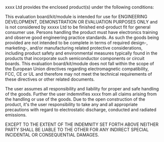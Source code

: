 xxxx Ltd provides the enclosed product(s) under the following conditions:

This evaluation board/kit/module is intended for use for ENGINEERING DEVELOPMENT, DEMONSTRATION OR EVALUATION PURPOSES ONLY and is not considered by xxxxx Ltd to be finished end-product fit for general consumer use. Persons handling the product must have electronics training and observe good engineering practice standards. As such the goods being provided are not intended to be complete in terms of required design-, marketing-, and/or manufacturing related protective considerations, including product safety and environmental measures typically found in the products that incorporate such semiconductor components or circuit boards. This evaluation board/kit/module does not fall within the scope of the European Union directives regarding electromagnetic compatibility, FCC, CE or UL and therefore may not meet the technical requirements of these directives or other related documents.

The user assumes all responsibility and liability for proper and safe handling of the goods. Further the user indemnifies xxxx from all claims arising from the handling or use of the goods. Due to the open construction of the product, it's the user responsibility to take any and all appropriate precautions with regard to electrostatic discharge, conducted and radiated emissions.

EXCEPT TO THE EXTENT OF THE INDEMNITY SET FORTH ABOVE NEITHER PARTY SHALL BE LIABLE TO THE OTHER FOR ANY INDIRECT SPECIAL INCIDENTAL OR CONSEQUENTIAL DAMAGES.
